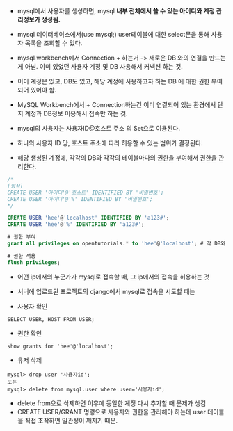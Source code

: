 
- mysql에서 사용자를 생성하면, mysql **내부 전체에서 쓸 수 있는 아이디와 계정 관리정보가 생성됨.**  
- mysql 데이터베이스에서(use mysql;) user테이블에 대한 select문을 통해 사용자 목록을 조회할 수 있다.

- mysql workbench에서 Connection + 하는거 
-> 새로운 DB 와의 연결을 만드는게 아님. 이미 있었던 사용자 계정 및 DB 사용해서 커넥션 하는 것. 
- 이미 계정은 있고, DB도 있고, 해당 계정에 사용하고자 하는 DB 에 대한 권한 부여되어 있어야 함. 
- MySQL Workbench에서 + Connection하는건 이미 연결되어 있는 환경에서 단지 계정과 DB정보 이용해서 접속만 하는 것.

- mysql의 사용자는 사용자ID@호스트 주소 의 Set으로 이용된다.
- 하나의 사용자 ID 당, 호스트 주소에 따라 허용할 수 있는 범위가 결정된다.
- 해당 생성된 계정에, 각각의 DB와 각각의 테이블마다의 권한을 부여해서 권한을 관리한다.

```sql
/*
[형식]
CREATE USER '아이디'@'호스트' IDENTIFIED BY '비밀번호'; 
CREATE USER '아이디'@'%' IDENTIFIED BY '비밀번호';
*/

CREATE USER 'hee'@'localhost' IDENTIFIED BY 'a123#';
CREATE USER 'hee'@'%' IDENTIFIED BY 'a123#';

# 권한 부여
grant all privileges on opentutorials.* to 'hee'@'localhost'; # 각 DB와 테이블마다 권한을 따로 부여할 수 있다. 

# 권한 적용
flush privileges;
```
- 어떤 ip에서의 누군가가 mysql로 접속할 때, 그 ip에서의 접속을 허용하는 것 
- 서버에 업로드된 프로젝트의 django에서 mysql로 접속을 시도할 때는 

- 사용자 확인
```
SELECT USER, HOST FROM USER;
```


- 권한 확인
```
show grants for 'hee'@'localhost';
```

- 유저 삭제 
```
mysql> drop user '사용자id';
또는
mysql> delete from mysql.user where user='사용자id';
```

- delete from으로 삭제하면 이후에 동일한 계정 다시 추가할 때 문제가 생김
- CREATE USER/GRANT 명령으로 사용자와 권한을 관리해야 하는데 user 테이블을 직접 조작하면 일관성이 깨지기 때문.

